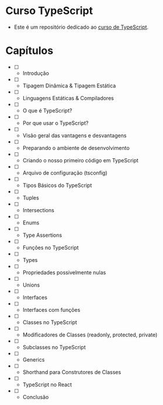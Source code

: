 # Curso TypeScript

-   Este é um repositório dedicado ao <a href="https://www.youtube.com/watch?v=ppDsxbUNtNQ">curso de TypeScript</a>.

# Capítulos

-   [ ] - Introdução
-   [ ] - Tipagem Dinâmica & Tipagem Estática
-   [ ] - Linguagens Estáticas & Compiladores
-   [ ] - O que é TypeScript?
-   [ ] - Por que usar o TypeScript?
-   [ ] - Visão geral das vantagens e desvantagens
-   [ ] - Preparando o ambiente de desenvolvimento
-   [ ] - Criando o nosso primeiro código em TypeScript
-   [ ] - Arquivo de configuração (tsconfig)
-   [ ] - Tipos Básicos do TypeScript
-   [ ] - Tuples
-   [ ] - Intersections
-   [ ] - Enums
-   [ ] - Type Assertions
-   [ ] - Funções no TypeScript
-   [ ] - Types
-   [ ] - Propriedades possivelmente nulas
-   [ ] - Unions
-   [ ] - Interfaces
-   [ ] - Interfaces com funções
-   [ ] - Classes no TypeScript
-   [ ] - Modificadores de Classes (readonly, protected, private)
-   [ ] - Subclasses no TypeScript
-   [ ] - Generics
-   [ ] - Shorthand para Construtores de Classes
-   [ ] - TypeScript no React
-   [ ] - Conclusão